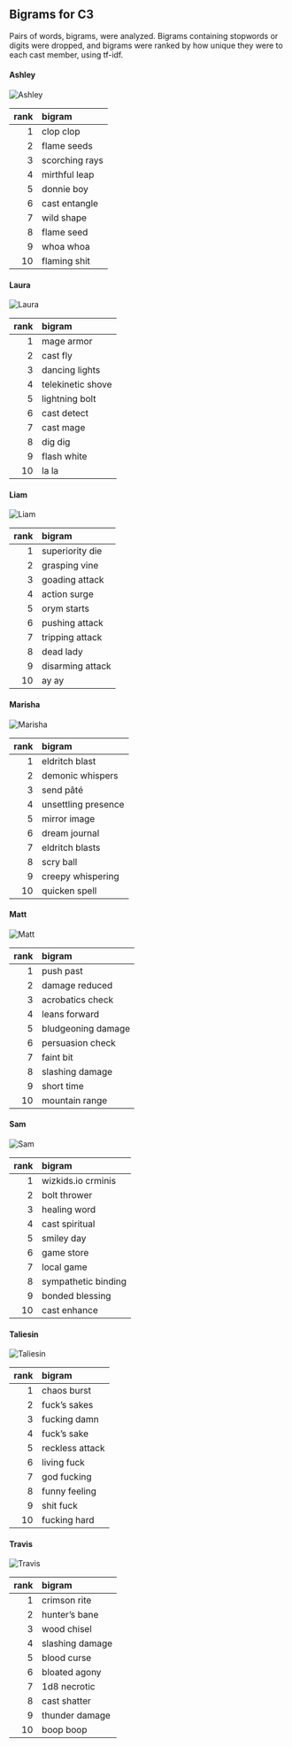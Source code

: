 
## Bigrams for C3

Pairs of words, bigrams, were analyzed. Bigrams containing stopwords or
digits were dropped, and bigrams were ranked by how unique they were to
each cast member, using tf-idf.

#### Ashley

![Ashley](../plots/bigramClouds/C3/C3ASHLEY.png)

| rank | bigram         |
| ---: | :------------- |
|    1 | clop clop      |
|    2 | flame seeds    |
|    3 | scorching rays |
|    4 | mirthful leap  |
|    5 | donnie boy     |
|    6 | cast entangle  |
|    7 | wild shape     |
|    8 | flame seed     |
|    9 | whoa whoa      |
|   10 | flaming shit   |

#### Laura

![Laura](../plots/bigramClouds/C3/C3LAURA.png)

| rank | bigram            |
| ---: | :---------------- |
|    1 | mage armor        |
|    2 | cast fly          |
|    3 | dancing lights    |
|    4 | telekinetic shove |
|    5 | lightning bolt    |
|    6 | cast detect       |
|    7 | cast mage         |
|    8 | dig dig           |
|    9 | flash white       |
|   10 | la la             |

#### Liam

![Liam](../plots/bigramClouds/C3/C3LIAM.png)

| rank | bigram           |
| ---: | :--------------- |
|    1 | superiority die  |
|    2 | grasping vine    |
|    3 | goading attack   |
|    4 | action surge     |
|    5 | orym starts      |
|    6 | pushing attack   |
|    7 | tripping attack  |
|    8 | dead lady        |
|    9 | disarming attack |
|   10 | ay ay            |

#### Marisha

![Marisha](../plots/bigramClouds/C3/C3MARISHA.png)

| rank | bigram              |
| ---: | :------------------ |
|    1 | eldritch blast      |
|    2 | demonic whispers    |
|    3 | send pâté           |
|    4 | unsettling presence |
|    5 | mirror image        |
|    6 | dream journal       |
|    7 | eldritch blasts     |
|    8 | scry ball           |
|    9 | creepy whispering   |
|   10 | quicken spell       |

#### Matt

![Matt](../plots/bigramClouds/C3/C3MATT.png)

| rank | bigram             |
| ---: | :----------------- |
|    1 | push past          |
|    2 | damage reduced     |
|    3 | acrobatics check   |
|    4 | leans forward      |
|    5 | bludgeoning damage |
|    6 | persuasion check   |
|    7 | faint bit          |
|    8 | slashing damage    |
|    9 | short time         |
|   10 | mountain range     |

#### Sam

![Sam](../plots/bigramClouds/C3/C3SAM.png)

| rank | bigram              |
| ---: | :------------------ |
|    1 | wizkids.io crminis  |
|    2 | bolt thrower        |
|    3 | healing word        |
|    4 | cast spiritual      |
|    5 | smiley day          |
|    6 | game store          |
|    7 | local game          |
|    8 | sympathetic binding |
|    9 | bonded blessing     |
|   10 | cast enhance        |

#### Taliesin

![Taliesin](../plots/bigramClouds/C3/C3TALIESIN.png)

| rank | bigram          |
| ---: | :-------------- |
|    1 | chaos burst     |
|    2 | fuck’s sakes    |
|    3 | fucking damn    |
|    4 | fuck’s sake     |
|    5 | reckless attack |
|    6 | living fuck     |
|    7 | god fucking     |
|    8 | funny feeling   |
|    9 | shit fuck       |
|   10 | fucking hard    |

#### Travis

![Travis](../plots/bigramClouds/C3/C3TRAVIS.png)

| rank | bigram          |
| ---: | :-------------- |
|    1 | crimson rite    |
|    2 | hunter’s bane   |
|    3 | wood chisel     |
|    4 | slashing damage |
|    5 | blood curse     |
|    6 | bloated agony   |
|    7 | 1d8 necrotic    |
|    8 | cast shatter    |
|    9 | thunder damage  |
|   10 | boop boop       |
